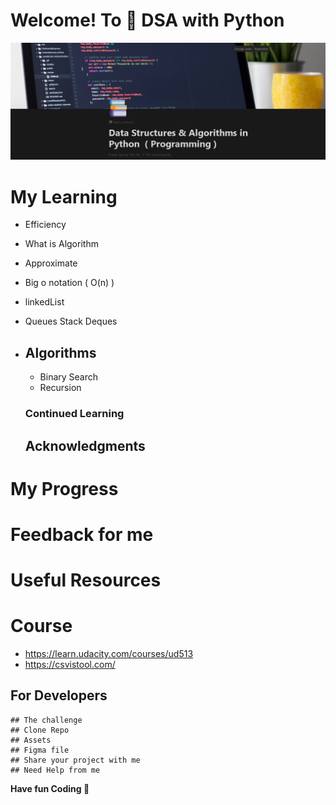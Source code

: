 # Welcome! To 👋 DSA with Python

<a href="https://grvexplorer.notion.site/Data-Structures-Algorithms-in-Python-Programming-930ee9429da44ea88f9c0602ee181592?pvs=4" target="_blank" rel="noreferrer"> <img src="./img/banner.png" alt="banner" /> </a>


# My Learning 
- Efficiency
- What is Algorithm
- Approximate 
- Big o notation ( O(n) ) 
- linkedList
- Queues Stack Deques 
- Algorithms
    -
    - Binary Search 
    - Recursion 
 
  ### Continued Learning 

  ## Acknowledgments

# My Progress 

# Feedback for me 

# Useful Resources 

# Course 
 - https://learn.udacity.com/courses/ud513 
 - https://csvistool.com/ 


## For Developers
    ## The challenge
    ## Clone Repo 
    ## Assets 
    ## Figma file 
    ## Share your project with me 
    ## Need Help from me 

**Have fun  Coding 🚀**
